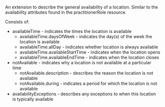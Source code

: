 An extension to describe the general availability of a location. Similar to the availability attributes found in the practitionerRole resource.

Consists of:
* availableTime - indicates the times the location is available
  * availableTime.daysOfWeek - indicates the day(s) of the week the location is available
  * availableTime.allDay - indicates whether location is always available 
  * availableTime.availableStartTime - indicates when the location opens
  * availableTime.availableEndTime - indicates when the location closes
* notAvailable - indicates why a location is not available at a particular time
  * notAvailable.description - describes the reason the location is not available
  * notAvailable.during - indicates a period for which the location is not available
* availabilityExceptions - describes any exceptions to when this location is typically available

